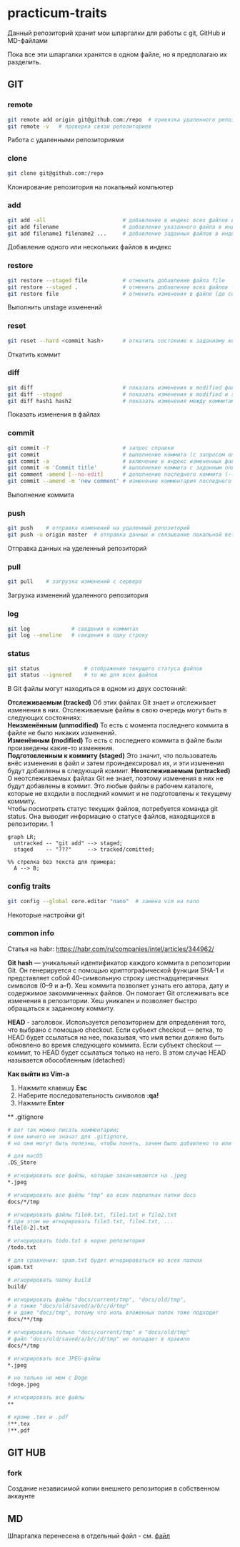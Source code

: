 # practicum-traits

Данный репозиторий хранит мои шпаргалки для работы с git, GitHub и MD-файлами

Пока все эти шпаргалки хранятся в одном файле, но я предполагаю их разделить.

## GIT

### remote
``` bash
git remote add origin git@github.com:/repo  # привязка удаленного репозитория к локальному
git remote -v   # проверка связи репозиториев
```
Работа с удаленными репозиториями

### clone

``` bash
git clone git@github.com:/repo
```
Клонирование репозитория на локальный компьютер


### add

``` bash
git add -all                        # добавление в индекс всех файлов из папки
git add filename                    # добавление указанного файла в индекс
git add filename1 filename2 ...     # добавление заданных файлов в индекс
```
Добавление одного или нескольких файлов в индекс

### restore
``` bash
git restore --staged file           # отменить добавление файла file
git restore --staged .              # отменить добавление всех файлов текущей папки (.)
git restore file                    # отменить изменения в файле (до состояния перед git add или git commit)
```
Выполнить unstage изменений

### reset
``` bash
git reset --hard <commit hash>      # откатить состояние к заданному коммиту (с удалением последующих!!)
```
Откатить коммит

### diff
``` bash
git diff							# показать изменения в modified файлах
git diff --staged					# показать изменения в modified и staged файлах
git diff hash1 hash2				# показать изменения между коммитами с хешами hash1 и hash2
```
Показать изменения в файлах

### commit

``` bash
git commit -?                       # запрос справки
git commit                          # выполнение коммита (с запросом описания)
git commit -a                       # включение в индекс измененных файлов и выполнение коммита
git commit -m 'Commit title'        # выполнение коммита с заданным описанием
git comment -amend [--no-edit]      # дополнение последнего коммита (--no-edit - не изменять комментарий)
git commit --amend -m 'new comment' # изменение комментария последнего коммита
```
Выполнение коммита

### push

``` bash
git push    # отправка изменений на удаленный репозиторий
git push -u origin master  # отправка данных и связывание локальной ветки и удаленной. Если удаленной ветви нет, она создается
```
Отправка данных на уделенный репозиторий

### pull
``` bash
git pull    # загрузка изменений с сервера
```
Загрузка изменений удаленного репозитория

### log
``` bash
git log             # сведения о коммитах
git log --oneline   # сведения в одну строку
```

### status
``` bash
git status          	# отображение текущего статуса файлов
git status --ignored	# то же для всех файлов
```

В Git файлы могут находиться в одном из двух состояний: 

**Отслеживаемым (tracked)** Об этих файлах Git знает и отслеживает изменения в них. Отслеживаемые файлы в свою очередь могут быть в следующих состояниях:  
**Неизменённым (unmodified)** То есть с момента последнего коммита в файле не было никаких изменений.  
**Изменённым (modified)** То есть с последнего коммита в файле были произведены какие-то изменения.  
**Подготовленным к коммиту (staged)** Это значит, что пользователь внёс изменения в файл и затем проиндексировал их, и эти изменения будут добавлены в следующий коммит. 
**Неотслеживаемым (untracked)** О неотслеживаемых файлах Git не знает, поэтому изменения в них не будут добавлены в коммит. Это любые файлы в рабочем каталоге, которые не входили в последний коммит и не подготовлены к текущему коммиту.  
Чтобы посмотреть статус текущих файлов, потребуется команда git status. Она выводит информацию о статусе файлов, находящихся в репозитории. 1

```mermaid
graph LR;
  untracked -- "git add" --> staged;
  staged    -- "???"     --> tracked/comitted;

%% стрелка без текста для примера: 
  A --> B;
``` 

### config traits

``` bash
git config --global core.editor "nano"  # замена vim на nano
```
Некоторые настройки git

### common info

Статья на habr: https://habr.com/ru/companies/intel/articles/344962/

**Git hash** — уникальный идентификатор каждого коммита в репозитории Git. Он генерируется с помощью криптографической функции SHA-1 и представляет собой 40-символьную строку шестнадцатеричных символов (0–9 и a–f). Хеш коммита позволяет узнать его автора, дату и содержимое закоммиченных файлов. Он помогает Git отслеживать все изменения в репозитории. Хеш уникален и позволяет быстро обращаться к заданному коммиту.  

**HEAD** - заголовок. Используется репозиторием для определения того, что выбрано с помощью checkout.
Если субъект checkout — ветка, то HEAD будет ссылаться на нее, показывая, что имя ветки должно быть обновлено во время следующего коммита.
Если субъект checkout — коммит, то HEAD будет ссылаться только на него. В этом случае HEAD называется обособленным (detached)

**Как выйти из Vim-а**  
1. Нажмите клавишу **Esc**
2. Наберите последовательность символов **:qa!**
3. Нажмите **Enter**

** .gitignore

``` bash
# вот так можно писать комментарии;
# они ничего не значат для .gitignore,
# но они могут быть полезны, чтобы понять, зачем было добавлено то или иное правило

# для macOS
.DS_Store

# игнорировать все файлы, которые заканчиваются на .jpeg
*.jpeg

# игнорировать все файлы "tmp" во всех подпапках папки docs
docs/*/tmp

# игнорировать файлы file0.txt, file1.txt и file2.txt
# при этом не игнорировать file3.txt, file4.txt, ...
file[0-2].txt

# игнорировать todo.txt в корне репозитория
/todo.txt

# для сравнения: spam.txt будет игнорироваться во всех папках
spam.txt

# игнорировать папку build
build/

# игнорировать файлы "docs/current/tmp", "docs/old/tmp",
# а также "docs/old/saved/a/b/c/d/tmp"
# и даже "docs/tmp", потому что ноль вложенных папок тоже подходит
docs/**/tmp

# игнорировать только "docs/current/tmp" и "docs/old/tmp"
# файл "docs/old/saved/a/b/c/d/tmp" не попадает в правило
docs/*/tmp

# игнорировать все JPEG-файлы
*.jpeg

# но только не мем с Doge
!doge.jpeg

# игнорировать все файлы
**

# кроме .tex и .pdf
!**.tex
!**.pdf
```

## GIT HUB

### fork
Создание независимой копии внешнего репозитория в собственном аккаунте


## MD

Шпаргалка перенесена в отдельный файл - см. [файл](https://github.com/maxproof72/practicum-traits/blob/main/markdown-cheat-sheet.md)

